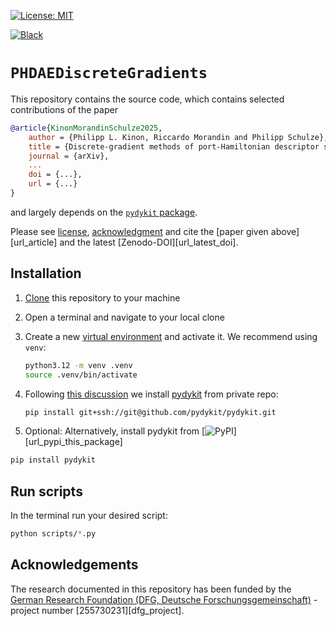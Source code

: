 <!-- [![PyPI version](https://badge.fury.io/py/planarfibers.svg)][url_pypi_this_package] -->
[![License: MIT](https://img.shields.io/badge/License-MIT-yellow.svg)](LICENSE)
<!-- [![DOI](https://zenodo.org/badge/440932364.svg)][url_latest_doi] -->
[![Black](https://img.shields.io/badge/code%20style-black-000000.svg)](https://github.com/psf/black)
<!-- [![Binder](https://mybinder.org/badge_logo.svg)](https://mybinder.org/v2/gh/plkinon/phdae_discrete_gradients/HEAD) -->


# `PHDAEDiscreteGradients`

This repository contains the source code, which contains selected contributions of the paper

```bibtex
@article{KinonMorandinSchulze2025,
    author = {Philipp L. Kinon, Riccardo Morandin and Philipp Schulze},
    title = {Discrete-gradient methods of port-Hamiltonian descriptor systems},
    journal = {arXiv},
    ...
    doi = {...},
    url = {...}
}
```

and largely depends on the [`pydykit` package][pydykit_repo].

Please see [license][url_license],
[acknowledgment](#acknowledgment)
and cite the [paper given above][url_article] and the latest [Zenodo-DOI][url_latest_doi].

## Installation

1. [Clone][url_how_to_clone] this repository to your machine
2. Open a terminal and navigate to your local clone
3. Create a new [virtual environment][url_env_python] and activate it. We recommend using `venv`:

   ```bash
   python3.12 -m venv .venv
   source .venv/bin/activate
   ```

4. Following [this discussion](https://stackoverflow.com/questions/4830856/is-it-possible-to-use-pip-to-install-a-package-from-a-private-github-repository) we install [pydykit][pydykit_repo] from private repo:

   ```bash
   pip install git+ssh://git@github.com/pydykit/pydykit.git
   ```

5. Optional: Alternatively, install pydykit from [![PyPI](https://badge.fury.io/py/planarfibers.svg)][url_pypi_this_package]
```bash
pip install pydykit
```


## Run scripts
In the terminal run your desired script:
   ```bash
   python scripts/*.py
   ```

## Acknowledgements

The research documented in this repository has been funded by the
[German Research Foundation (DFG, Deutsche Forschungsgemeinschaft)][dfg_website] - project number [255730231][dfg_project].

[dfg_website]: https://www.dfg.de/
<!-- [dfg_project]: https://gepris.dfg.de/gepris/projekt/255730231 -->

[url_license]: LICENSE
<!-- [url_latest_doi]: https://zenodo.org/badge/latestdoi/440932364 -->
<!-- [url_article]: https://doi.org/10.1016/j.mechmat.2022.104307 -->
[url_how_to_clone]: https://docs.github.com/en/repositories/creating-and-managing-repositories/cloning-a-repository

[url_env_python]: https://docs.python.org/3/tutorial/venv.html

<!-- [url_pypi_this_package]: https://pypi.org/project/planarfibers/ -->

[pydykit_repo]: https://github.com/pydykit/pydykit/
